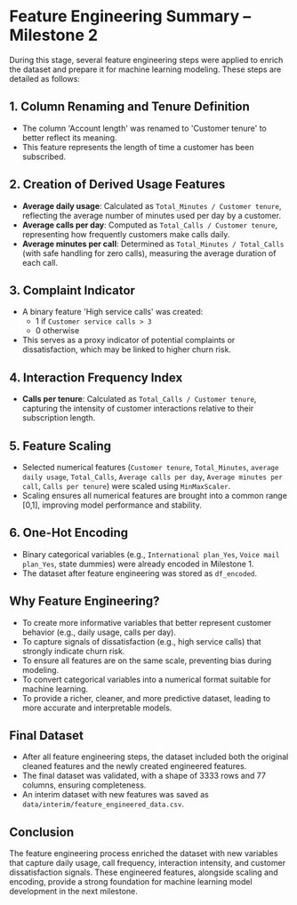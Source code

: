 # Feature Engineering Summary – Milestone 2

During this stage, several feature engineering steps were applied to enrich the dataset and prepare it for machine learning modeling. These steps are detailed as follows:

## 1. Column Renaming and Tenure Definition
- The column 'Account length' was renamed to 'Customer tenure' to better reflect its meaning.
- This feature represents the length of time a customer has been subscribed.

## 2. Creation of Derived Usage Features
- **Average daily usage**: Calculated as `Total_Minutes / Customer tenure`, reflecting the average number of minutes used per day by a customer.
- **Average calls per day**: Computed as `Total_Calls / Customer tenure`, representing how frequently customers make calls daily.
- **Average minutes per call**: Determined as `Total_Minutes / Total_Calls` (with safe handling for zero calls), measuring the average duration of each call.

## 3. Complaint Indicator
- A binary feature 'High service calls' was created:
  - 1 if `Customer service calls > 3`
  - 0 otherwise
- This serves as a proxy indicator of potential complaints or dissatisfaction, which may be linked to higher churn risk.

## 4. Interaction Frequency Index
- **Calls per tenure**: Calculated as `Total_Calls / Customer tenure`, capturing the intensity of customer interactions relative to their subscription length.

## 5. Feature Scaling
- Selected numerical features (`Customer tenure`, `Total_Minutes`, `average daily usage`, `Total_Calls`, `Average calls per day`, `Average minutes per call`, `Calls per tenure`) were scaled using `MinMaxScaler`.
- Scaling ensures all numerical features are brought into a common range [0,1], improving model performance and stability.

## 6. One-Hot Encoding
- Binary categorical variables (e.g., `International plan_Yes`, `Voice mail plan_Yes`, state dummies) were already encoded in Milestone 1.
- The dataset after feature engineering was stored as `df_encoded`.

## Why Feature Engineering?
- To create more informative variables that better represent customer behavior (e.g., daily usage, calls per day).
- To capture signals of dissatisfaction (e.g., high service calls) that strongly indicate churn risk.
- To ensure all features are on the same scale, preventing bias during modeling.
- To convert categorical variables into a numerical format suitable for machine learning.
- To provide a richer, cleaner, and more predictive dataset, leading to more accurate and interpretable models.

## Final Dataset
- After all feature engineering steps, the dataset included both the original cleaned features and the newly created engineered features.
- The final dataset was validated, with a shape of 3333 rows and 77 columns, ensuring completeness.
- An interim dataset with new features was saved as `data/interim/feature_engineered_data.csv`.

## Conclusion
The feature engineering process enriched the dataset with new variables that capture daily usage, call frequency, interaction intensity, and customer dissatisfaction signals. These engineered features, alongside scaling and encoding, provide a strong foundation for machine learning model development in the next milestone.